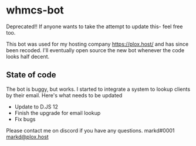 # whmcs-bot

Deprecated!! If anyone wants to take the attempt to update this- feel free too.

This bot was used for my hosting company https://plox.host/ and has since been recoded. 
I'll eventually open source the new bot whenever the code looks half decent. 

## State of code
The bot is buggy, but works. I started to integrate a system to lookup clients by their email. 
Here's what needs to be updated
- Update to D.JS 12
- Finish the upgrade for email lookup
- Fix bugs

Please contact me on discord if you have any questions. markd#0001 markd@plox.host
